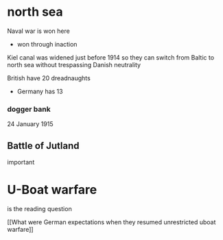 
# north sea
Naval war is won here 
- won through inaction


Kiel canal was widened just before 1914 so they can switch from Baltic to north sea without trespassing Danish neutrality 

British have 20 dreadnaughts 
- Germany has 13 


### dogger bank
24 January 1915 


## Battle of Jutland 
important 



# U-Boat warfare 
is the reading question


[[What were German expectations when they resumed unrestricted uboat warfare]]